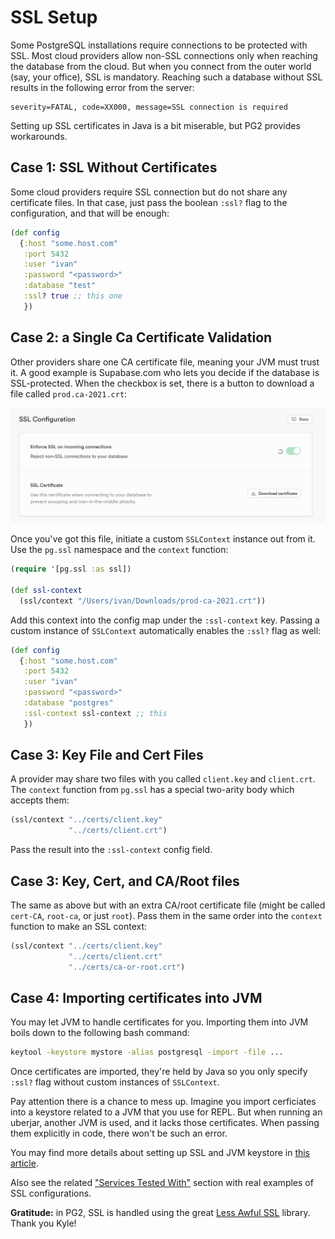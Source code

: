# SSL Setup

Some PostgreSQL installations require connections to be protected with SSL. Most
cloud providers allow non-SSL connections only when reaching the database from
the cloud. But when you connect from the outer world (say, your office), SSL is
mandatory. Reaching such a database without SSL results in the following error
from the server:

~~~text
severity=FATAL, code=XX000, message=SSL connection is required
~~~

Setting up SSL certificates in Java is a bit miserable, but PG2 provides
workarounds.

## Case 1: SSL Without Certificates

Some cloud providers require SSL connection but do not share any certificate
files. In that case, just pass the boolean `:ssl?` flag to the
configuration, and that will be enough:

~~~clojure
(def config
  {:host "some.host.com"
   :port 5432
   :user "ivan"
   :password "<password>"
   :database "test"
   :ssl? true ;; this one
   })
~~~

## Case 2: a Single Ca Certificate Validation

Other providers share one CA certificate file, meaning your JVM must trust it. A
good example is Supabase.com who lets you decide if the database is
SSL-protected. When the checkbox is set, there is a button to download a file
called `prod.ca-2021.crt`:

![](/media/supabase.png)

Once you've got this file, initiate a custom `SSLContext` instance out from
it. Use the `pg.ssl` namespace and the `context` function:

~~~clojure
(require '[pg.ssl :as ssl])

(def ssl-context
  (ssl/context "/Users/ivan/Downloads/prod-ca-2021.crt"))
~~~

Add this context into the config map under the `:ssl-context` key. Passing a
custom instance of `SSLContext` automatically enables the `:ssl?` flag as
well:

~~~clojure
(def config
  {:host "some.host.com"
   :port 5432
   :user "ivan"
   :password "<password>"
   :database "postgres"
   :ssl-context ssl-context ;; this
   })
~~~

## Case 3: Key File and Cert Files

A provider may share two files with you called `client.key` and
`client.crt`. The `context` function from `pg.ssl` has a special two-arity body
which accepts them:

~~~clojure
(ssl/context "../certs/client.key"
             "../certs/client.crt")
~~~

Pass the result into the `:ssl-context` config field.


## Case 3: Key, Cert, and CA/Root files

The same as above but with an extra CA/root certificate file (might be called
`cert-CA`, `root-ca`, or just `root`). Pass them in the same order into the
`context` function to make an SSL context:

~~~clojure
(ssl/context "../certs/client.key"
             "../certs/client.crt"
             "../certs/ca-or-root.crt")
~~~

## Case 4: Importing certificates into JVM

You may let JVM to handle certificates for you. Importing them into JVM boils
down to the following bash command:

~~~bash
keytool -keystore mystore -alias postgresql -import -file ...
~~~

Once certificates are imported, they're held by Java so you only specify `:ssl?`
flag without custom instances of `SSLContext`.

Pay attention there is a chance to mess up. Imagine you import cerficiates into
a keystore related to a JVM that you use for REPL. But when running an uberjar,
another JVM is used, and it lacks those certificates. When passing them
explicitly in code, there won't be such an error.

[jdbc-ssl]: https://jdbc.postgresql.org/documentation/ssl/

You may find more details about setting up SSL and JVM keystore in [this
article][jdbc-ssl].

Also see the related ["Services Tested With"](/docs/services.md) section with
real examples of SSL configurations.

[less-awful-ssl]: https://github.com/aphyr/less-awful-ssl

**Gratitude:** in PG2, SSL is handled using the great [Less Awful
SSL][less-awful-ssl] library. Thank you Kyle!
